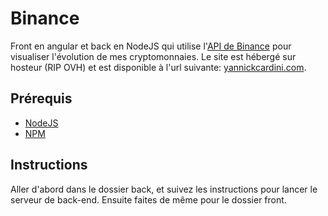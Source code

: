 # Binance
Front en angular et back en NodeJS qui utilise l'[API de Binance](https://binance-docs.github.io/apidocs/spot/en/#introduction) pour visualiser l'évolution de mes cryptomonnaies.
Le site est hébergé sur hosteur (RIP OVH) et est disponible à l'url suivante: [yannickcardini.com](http://yannickcardini.com).

## Prérequis

- [NodeJS](https://nodejs.org/en/)
- [NPM](https://www.npmjs.com/get-npm)


## Instructions

Aller d'abord dans le dossier back, et suivez les instructions pour lancer le serveur de back-end. Ensuite faites de même pour le dossier front.